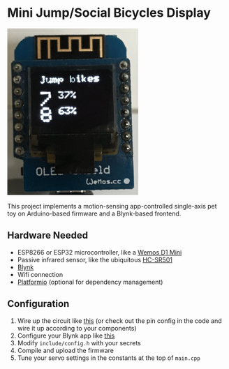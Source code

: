 # Mini Jump/Social Bicycles Display

<img src="https://github.com/mmichon/esp-jump-on-it/blob/master/screenshot.jpg?raw=true" width=300>

This project implements a motion-sensing app-controlled single-axis pet toy on Arduino-based firmware  and a Blynk-based frontend.

## Hardware Needed
* ESP8266 or ESP32 microcontroller, like a [Wemos D1 Mini](https://www.aliexpress.com/store/product/WEMOS-D1-mini-Pro-16M-bytes-external-antenna-connector-ESP8266-WIFI-Internet-of-Things-development-board/1331105_32724692514.html)
* Passive infrared sensor, like the ubiquitous [HC-SR501](https://smile.amazon.com/HC-SR501-Sensor-Module-Pyroelectric-Infrared/dp/B007XQRKD4?sa-no-redirect=1)
* [Blynk](https://www.blynk.cc/)
* Wifi connection
* [Platformio](https://platformio.org/) (optional for dependency management)

## Configuration
1. Wire up the circuit like [this](https://github.com/mmichon/esp-cat-toy-2/blob/master/circuit.png?raw=true) (or check out the pin config in the code and wire it up according to your components)
1. Configure your Blynk app like [this](https://github.com/mmichon/esp-cat-toy-2/blob/master/blynk.jpg?raw=true)
1. Modify `include/config.h` with your secrets
1. Compile and upload the firmware
1. Tune your servo settings in the constants at the top of `main.cpp`